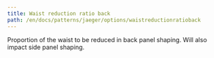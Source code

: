 ```yaml
---
title: Waist reduction ratio back
path: /en/docs/patterns/jaeger/options/waistreductionratioback
---
```


Proportion of the waist to be reduced in back panel shaping. Will also impact side panel shaping.